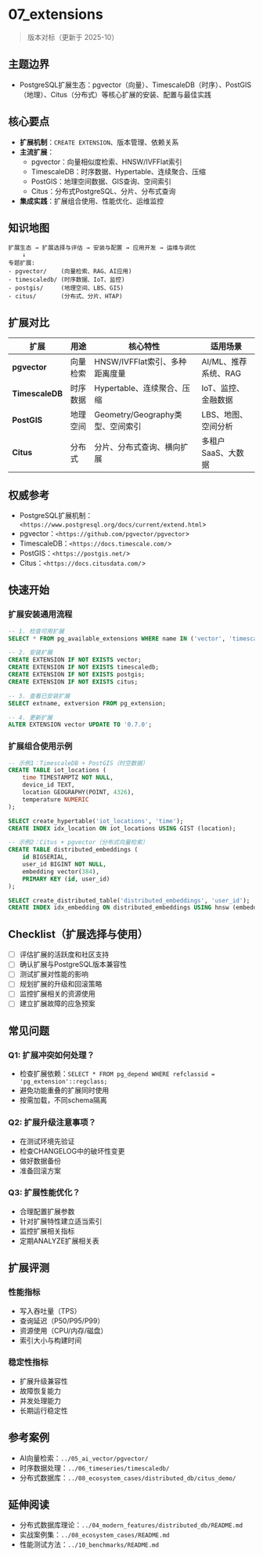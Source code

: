 ﻿# 07_extensions

> 版本对标（更新于 2025-10）

## 主题边界

- PostgreSQL扩展生态：pgvector（向量）、TimescaleDB（时序）、PostGIS（地理）、Citus（分布式）等核心扩展的安装、配置与最佳实践

## 核心要点

- **扩展机制**：`CREATE EXTENSION`、版本管理、依赖关系
- **主流扩展**：
  - pgvector：向量相似度检索、HNSW/IVFFlat索引
  - TimescaleDB：时序数据、Hypertable、连续聚合、压缩
  - PostGIS：地理空间数据、GIS查询、空间索引
  - Citus：分布式PostgreSQL、分片、分布式查询
- **集成实践**：扩展组合使用、性能优化、运维监控

## 知识地图

```text
扩展生态 → 扩展选择与评估 → 安装与配置 → 应用开发 → 运维与调优
    ↓
专题扩展:
- pgvector/    (向量检索、RAG、AI应用)
- timescaledb/ (时序数据、IoT、监控)
- postgis/     (地理空间、LBS、GIS)
- citus/       (分布式、分片、HTAP)
```

## 扩展对比

| 扩展 | 用途 | 核心特性 | 适用场景 |
|------|------|---------|---------|
| **pgvector** | 向量检索 | HNSW/IVFFlat索引、多种距离度量 | AI/ML、推荐系统、RAG |
| **TimescaleDB** | 时序数据 | Hypertable、连续聚合、压缩 | IoT、监控、金融数据 |
| **PostGIS** | 地理空间 | Geometry/Geography类型、空间索引 | LBS、地图、空间分析 |
| **Citus** | 分布式 | 分片、分布式查询、横向扩展 | 多租户SaaS、大数据 |

## 权威参考

- PostgreSQL扩展机制：`<https://www.postgresql.org/docs/current/extend.html`>
- pgvector：`<https://github.com/pgvector/pgvector`>
- TimescaleDB：`<https://docs.timescale.com/`>
- PostGIS：`<https://postgis.net/`>
- Citus：`<https://docs.citusdata.com/`>

## 快速开始

### 扩展安装通用流程

```sql
-- 1. 检查可用扩展
SELECT * FROM pg_available_extensions WHERE name IN ('vector', 'timescaledb', 'postgis', 'citus');

-- 2. 安装扩展
CREATE EXTENSION IF NOT EXISTS vector;
CREATE EXTENSION IF NOT EXISTS timescaledb;
CREATE EXTENSION IF NOT EXISTS postgis;
CREATE EXTENSION IF NOT EXISTS citus;

-- 3. 查看已安装扩展
SELECT extname, extversion FROM pg_extension;

-- 4. 更新扩展
ALTER EXTENSION vector UPDATE TO '0.7.0';
```

### 扩展组合使用示例

```sql
-- 示例1：TimescaleDB + PostGIS（时空数据）
CREATE TABLE iot_locations (
    time TIMESTAMPTZ NOT NULL,
    device_id TEXT,
    location GEOGRAPHY(POINT, 4326),
    temperature NUMERIC
);

SELECT create_hypertable('iot_locations', 'time');
CREATE INDEX idx_location ON iot_locations USING GIST (location);

-- 示例2：Citus + pgvector（分布式向量检索）
CREATE TABLE distributed_embeddings (
    id BIGSERIAL,
    user_id BIGINT NOT NULL,
    embedding vector(384),
    PRIMARY KEY (id, user_id)
);

SELECT create_distributed_table('distributed_embeddings', 'user_id');
CREATE INDEX idx_embedding ON distributed_embeddings USING hnsw (embedding vector_l2_ops);
```

## Checklist（扩展选择与使用）

- [ ] 评估扩展的活跃度和社区支持
- [ ] 确认扩展与PostgreSQL版本兼容性
- [ ] 测试扩展对性能的影响
- [ ] 规划扩展的升级和回滚策略
- [ ] 监控扩展相关的资源使用
- [ ] 建立扩展故障的应急预案

## 常见问题

### Q1: 扩展冲突如何处理？

- 检查扩展依赖：`SELECT * FROM pg_depend WHERE refclassid = 'pg_extension'::regclass;`
- 避免功能重叠的扩展同时使用
- 按需加载，不同schema隔离

### Q2: 扩展升级注意事项？

- 在测试环境先验证
- 检查CHANGELOG中的破坏性变更
- 做好数据备份
- 准备回滚方案

### Q3: 扩展性能优化？

- 合理配置扩展参数
- 针对扩展特性建立适当索引
- 监控扩展相关指标
- 定期ANALYZE扩展相关表

## 扩展评测

### 性能指标

- 写入吞吐量（TPS）
- 查询延迟（P50/P95/P99）
- 资源使用（CPU/内存/磁盘）
- 索引大小与构建时间

### 稳定性指标

- 扩展升级兼容性
- 故障恢复能力
- 并发处理能力
- 长期运行稳定性

## 参考案例

- AI向量检索：`../05_ai_vector/pgvector/`
- 时序数据处理：`../06_timeseries/timescaledb/`
- 分布式数据库：`../08_ecosystem_cases/distributed_db/citus_demo/`

## 延伸阅读

- 分布式数据库理论：`../04_modern_features/distributed_db/README.md`
- 实战案例集：`../08_ecosystem_cases/README.md`
- 性能测试方法：`../10_benchmarks/README.md`
